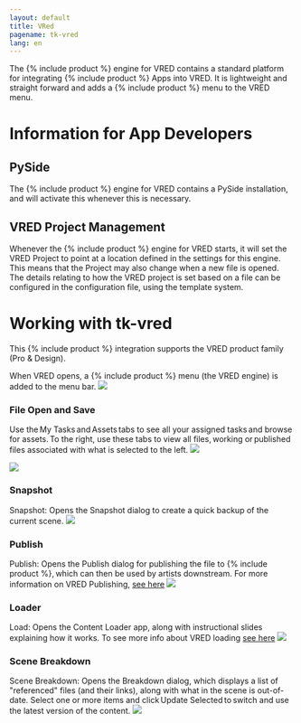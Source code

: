 ```yaml
---
layout: default
title: VRed
pagename: tk-vred
lang: en
---
```


The {% include product %} engine for VRED contains a standard platform for integrating {% include product %} Apps into VRED. It is lightweight and straight forward and adds a {% include product %} menu to the VRED menu.

# Information for App Developers
    
## PySide

The {% include product %} engine for VRED contains a PySide installation, and will activate this whenever this is necessary. 

## VRED Project Management

Whenever the {% include product %} engine for VRED starts, it will set the VRED Project to point at a location defined in the settings for this engine. This means that the Project may also change when a new file is opened. The details relating to how the VRED project is set based on a file can be configured in the configuration file, using the template system.

# Working with tk-vred

This {% include product %} integration supports the VRED product family (Pro & Design).

When VRED opens, a {% include product %} menu (the VRED engine) is added to the menu bar.
![](https://help.autodesk.com/cloudhelp/2020/ENU/VRED-Shotgun/images/ShotgunMenuVRED.png)


### File Open and Save

Use the My Tasks and Assets tabs to see all your assigned tasks and browse for assets. To the right, use these tabs to view all files, working or published files associated with what is selected to the left.
![](https://help.autodesk.com/cloudhelp/2020/ENU/VRED-Shotgun/images/ShotgunFileOpenVRED.png)

![](https://help.autodesk.com/cloudhelp/2020/ENU/VRED-Shotgun/images/ShotgunFileSaveVRED.png)


### Snapshot
Snapshot: Opens the Snapshot dialog to create a quick backup of the current scene. 
![](https://help.autodesk.com/cloudhelp/2020/ENU/VRED-Shotgun/images/ShotgunSnapshotVRED.png)


### Publish 
Publish: Opens the Publish dialog for publishing the file to {% include product %}, which can then be used by artists downstream. For more information on VRED Publishing, [see here](https://github.com/shotgunsoftware/tk-vred/wiki/Publishing)
![](https://help.autodesk.com/cloudhelp/2020/ENU/VRED-Shotgun/images/ShotgunPublishVRED.png)


### Loader 
Load: Opens the Content Loader app, along with instructional slides explaining how it works.
To see more info about VRED loading [see here](https://github.com/shotgunsoftware/tk-vred/wiki/Loading)
![](https://help.autodesk.com/cloudhelp/2020/ENU/VRED-Shotgun/images/ShotgunLoaderVRED.png)

### Scene Breakdown 
Scene Breakdown: Opens the Breakdown dialog, which displays a list of "referenced" files (and their links), along with what in the scene is out-of-date. Select one or more items and click Update Selected to switch and use the latest version of the content.
![](https://help.autodesk.com/cloudhelp/2020/ENU/VRED-Shotgun/images/ShotgunBreakdownVRED.png)